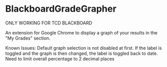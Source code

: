# BlackboardGradeGrapher

ONLY WORKING FOR TCD BLACKBOARD

An extension for Google Chrome to display a graph of your results in the "My Grades" section.

Known Issues:
Default graph selection is not disabled at first.
If the label is toggled and the graph is then changed, the label is toggled back to date.
Need to limit overall percentage to 2 decimal places
